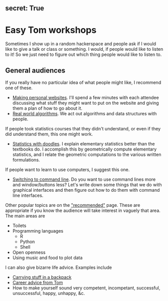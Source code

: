 secret: True
---
# Easy Tom workshops
Sometimes I show up in a random hackerspace and people ask if I would
like to give a talk or class or something. I would, if people would like
to listen to it! So we just need to figure out which thing people would
like to listen to.

## General audiences
If you really have no particular idea of what people might like,
I recommend one of these.

* [Making personal websites](/!/making-your-personal-website/).
    I'll spend a few minutes with each attendee discussing what stuff
    they might want to put on the website and giving them a plan of
    how to go about it.
* [Real world algorithms](/!/real-world-algorithms/).
    We act out algorithms and data structures with people.

If people took statistics courses that they didn't understand, or even
if they did understand them, this one might work.

* [Statistics with doodles](/!/statistics-with-doodles-2014-03/).
    I explain elementary statistics better than the textbooks do.
    I accomplish this by geometrically compute elementary statistics,
    and I relate the geometric computations to the various written
    formulations.

If people want to learn to use computers, I suggest this one.

* [Switching to command line](/!/switching-to-command-line/).
    Do you want to use command lines more and window/buttons less?
    Let's write down some things that we do with graphical interfaces
    and then figure out how to do them with command line interfaces.
 
Other popular topics are on the ["recommended"](/recommended/) page.
These are appropriate if you know the audience will take interest in
vaguely that area. The main areas are

* Toilets
* Programming languages
  * R
  * Python
  * Shell
* Open openness
* Using music and food to plot data

I can also give bizarre life advice. Examples include

* [Carrying stuff in a backpack](/!/stuff/)
* [Career advice from Tom](/!/career-advice/)
* How to make yourself sound very competent, incompetant, successful,
    unsuccessful, happy, unhappy, &c.
